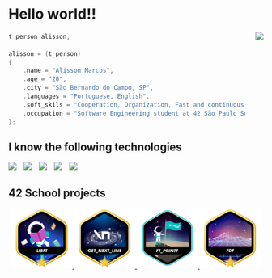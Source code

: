# Hello world!!

<img align="right" src="images/coding.gif" height="240" style="margin-left:20px">

```c
t_person alisson;

alisson = (t_person)
{
	.name = "Alisson Marcos",
	.age = "20",
	.city = "São Bernardo do Campo, SP",
	.languages = "Portuguese, English",
	.soft_skils = "Cooperation, Organization, Fast and continuous learning, Comunication",
	.occupation = "Software Engineering student at 42 São Paulo School"
};
```

## I know the following technologies

<img src="https://cdn.jsdelivr.net/gh/devicons/devicon/icons/c/c-original.svg" height="50px" style="margin-right:10px"/>
<img src="https://cdn.jsdelivr.net/gh/devicons/devicon/icons/git/git-original.svg" height="50px" style="margin-right:10px"/>
<img src="https://cdn.jsdelivr.net/gh/devicons/devicon/icons/github/github-original-wordmark.svg" height="50px" style="margin-right:10px"/>
<img src="https://cdn.jsdelivr.net/gh/devicons/devicon/icons/linux/linux-original.svg" height="50px" style="margin-right:10px"/>
<img src="https://cdn.jsdelivr.net/gh/devicons/devicon/icons/bash/bash-original.svg" height="50px" style="margin-right:10px"/>

## 42 School projects

<div align="center">
	<a href="https://github.com/alissonmarcs/Libft">
		<img src="images/libftm.png" height="120px">
	</a>
	<a href="https://github.com/alissonmarcs/get_next_line">
		<img src="images/get_next_linem.png" height="120px">
	</a>
	<a href="https://github.com/alissonmarcs/ft_printf">
		<img src="images/ft_printfe.png" height="120px">
	</a>
	<a href="https://github.com/alissonmarcs/fdf">
		<img src="images/fdfm.png" height="120px">
	</a>
</div>





